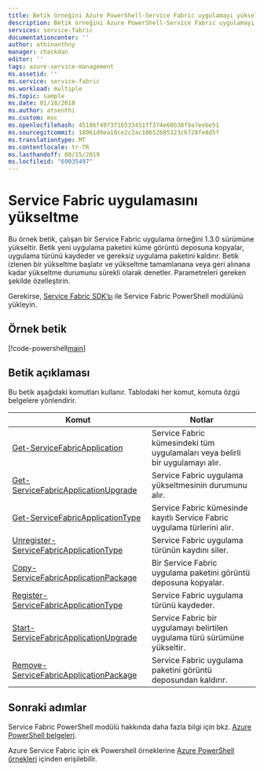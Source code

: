 ```yaml
---
title: Betik örneğini Azure PowerShell-Service Fabric uygulamayı yükseltme | Microsoft Docs
description: Betik örneğini Azure PowerShell-Service Fabric uygulamayı yükseltin.
services: service-fabric
documentationcenter: ''
author: athinanthny
manager: chackdan
editor: ''
tags: azure-service-management
ms.assetid: ''
ms.service: service-fabric
ms.workload: multiple
ms.topic: sample
ms.date: 01/18/2018
ms.author: atsenthi
ms.custom: mvc
ms.openlocfilehash: 45186f497371b533451ff374e68b38f9a7eebe51
ms.sourcegitcommit: 18061d0ea18ce2c2ac10652685323c6728fe8d5f
ms.translationtype: MT
ms.contentlocale: tr-TR
ms.lasthandoff: 08/15/2019
ms.locfileid: "69035497"
---
```

# <a name="upgrade-a-service-fabric-application"></a>Service Fabric uygulamasını yükseltme

Bu örnek betik, çalışan bir Service Fabric uygulama örneğini 1.3.0 sürümüne yükseltir. Betik yeni uygulama paketini küme görüntü deposuna kopyalar, uygulama türünü kaydeder ve gereksiz uygulama paketini kaldırır.  Betik izlenen bir yükseltme başlatır ve yükseltme tamamlanana veya geri alınana kadar yükseltme durumunu sürekli olarak denetler. Parametreleri gereken şekilde özelleştirin. 

Gerekirse, [Service Fabric SDK’sı](../service-fabric-get-started.md) ile Service Fabric PowerShell modülünü yükleyin. 

## <a name="sample-script"></a>Örnek betik

[!code-powershell[main](../../../powershell_scripts/service-fabric/upgrade-application/upgrade-application.ps1 "Upgrade an application")]

## <a name="script-explanation"></a>Betik açıklaması

Bu betik aşağıdaki komutları kullanır. Tablodaki her komut, komuta özgü belgelere yönlendirir.

| Komut | Notlar |
|---|---|
| [Get-ServiceFabricApplication](/powershell/module/servicefabric/get-servicefabricapplication?view=azureservicefabricps) | Service Fabric kümesindeki tüm uygulamaları veya belirli bir uygulamayı alır.  |
| [Get-ServiceFabricApplicationUpgrade](/powershell/module/servicefabric/get-servicefabricapplicationupgrade?view=azureservicefabricps) | Service Fabric uygulama yükseltmesinin durumunu alır. |
| [Get-ServiceFabricApplicationType](/powershell/module/servicefabric/get-servicefabricapplicationtype?view=azureservicefabricps) | Service Fabric kümesinde kayıtlı Service Fabric uygulama türlerini alır. |
| [Unregister-ServiceFabricApplicationType](/powershell/module/servicefabric/unregister-servicefabricapplicationtype?view=azureservicefabricps) | Service Fabric uygulama türünün kaydını siler.  |
| [Copy-ServiceFabricApplicationPackage](/powershell/module/servicefabric/copy-servicefabricapplicationpackage?view=azureservicefabricps) | Bir Service Fabric uygulama paketini görüntü deposuna kopyalar.  |
| [Register-ServiceFabricApplicationType](/powershell/module/servicefabric/register-servicefabricapplicationtype?view=azureservicefabricps) | Service Fabric uygulama türünü kaydeder. |
| [Start-ServiceFabricApplicationUpgrade](/powershell/module/servicefabric/start-servicefabricapplicationupgrade?view=azureservicefabricps) | Service Fabric bir uygulamayı belirtilen uygulama türü sürümüne yükseltir. |
| [Remove-ServiceFabricApplicationPackage](/powershell/module/servicefabric/remove-servicefabricapplicationpackage?view=azureservicefabricps) | Service Fabric uygulama paketini görüntü deposundan kaldırır.|


## <a name="next-steps"></a>Sonraki adımlar

Service Fabric PowerShell modülü hakkında daha fazla bilgi için bkz. [Azure PowerShell belgeleri](/powershell/azure/service-fabric/?view=azureservicefabricps).

Azure Service Fabric için ek Powershell örneklerine [Azure PowerShell örnekleri](../service-fabric-powershell-samples.md) içinden erişilebilir.
